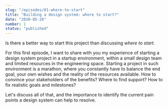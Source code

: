 ```yaml
---
slug: "/episodes/01-where-to-start"
title: "Building a design system: where to start?"
date: "2020-05-26"
number: 1
status: "published"
---
```


Is there a better way to start this project than discussing _where to start_.

For this first episode, I want to share with you my experience of starting a design system project in a startup environment, within a small design team and limited resources in the engineering space.
Starting a project in such environment is a marathon, where you constantly have to balance the end goal, your own wishes and the reality of the resources available.
How to convince your stakeholders of the benefits? 
Where to find support? 
How to fix realistic goals and milestones? 

Let's discuss all of that, and the importance to identify the current pain points a design system can help to resolve.

